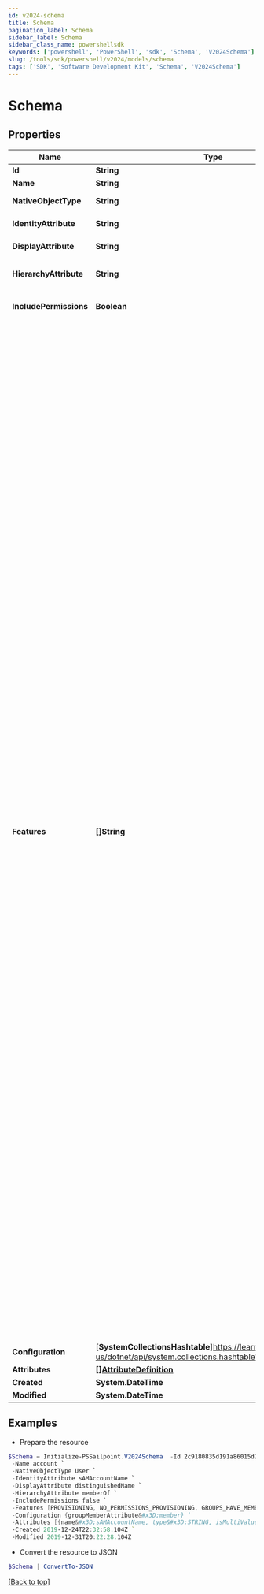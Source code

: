 ```yaml
---
id: v2024-schema
title: Schema
pagination_label: Schema
sidebar_label: Schema
sidebar_class_name: powershellsdk
keywords: ['powershell', 'PowerShell', 'sdk', 'Schema', 'V2024Schema'] 
slug: /tools/sdk/powershell/v2024/models/schema
tags: ['SDK', 'Software Development Kit', 'Schema', 'V2024Schema']
---
```



# Schema

## Properties

Name | Type | Description | Notes
------------ | ------------- | ------------- | -------------
**Id** | **String** | The id of the Schema. | [optional] 
**Name** | **String** | The name of the Schema. | [optional] 
**NativeObjectType** | **String** | The name of the object type on the native system that the schema represents. | [optional] 
**IdentityAttribute** | **String** | The name of the attribute used to calculate the unique identifier for an object in the schema. | [optional] 
**DisplayAttribute** | **String** | The name of the attribute used to calculate the display value for an object in the schema. | [optional] 
**HierarchyAttribute** | **String** | The name of the attribute whose values represent other objects in a hierarchy. Only relevant to group schemas. | [optional] 
**IncludePermissions** | **Boolean** | Flag indicating whether or not the include permissions with the object data when aggregating the schema. | [optional] 
**Features** | **[]String** | Optional features that can be supported by a source. Modifying the features array may cause source configuration errors that are unsupportable. It is recommended to not modify this array for SailPoint supported connectors. * AUTHENTICATE: The source supports pass-through authentication. * COMPOSITE: The source supports composite source creation. * DIRECT_PERMISSIONS: The source supports returning DirectPermissions. * DISCOVER_SCHEMA: The source supports discovering schemas for users and groups. * ENABLE The source supports reading if an account is enabled or disabled. * MANAGER_LOOKUP: The source supports looking up managers as they are encountered in a feed. This is the opposite of NO_RANDOM_ACCESS. * NO_RANDOM_ACCESS: The source does not support random access and the getObject() methods should not be called and expected to perform. * PROXY: The source can serve as a proxy for another source. When an source has a proxy, all connector calls made with that source are redirected through the connector for the proxy source. * SEARCH * TEMPLATE * UNLOCK: The source supports reading if an account is locked or unlocked. * UNSTRUCTURED_TARGETS: The source supports returning unstructured Targets. * SHAREPOINT_TARGET: The source supports returning unstructured Target data for SharePoint. It will be typically used by AD, LDAP sources. * PROVISIONING: The source can both read and write accounts. Having this feature implies that the provision() method is implemented. It also means that direct and target permissions can also be provisioned if they can be returned by aggregation. * GROUP_PROVISIONING: The source can both read and write groups. Having this feature implies that the provision() method is implemented. * SYNC_PROVISIONING: The source can provision accounts synchronously. * PASSWORD: The source can provision password changes. Since sources can never read passwords, this is should only be used in conjunction with the PROVISIONING feature. * CURRENT_PASSWORD: Some source types support verification of the current password * ACCOUNT_ONLY_REQUEST: The source supports requesting accounts without entitlements. * ADDITIONAL_ACCOUNT_REQUEST: The source supports requesting additional accounts. * NO_AGGREGATION: A source that does not support aggregation. * GROUPS_HAVE_MEMBERS: The source models group memberships with a member attribute on the group object rather than a groups attribute on the account object. This effects the implementation of delta account aggregation. * NO_PERMISSIONS_PROVISIONING: Indicates that the connector cannot provision direct or target permissions for accounts. When DIRECT_PERMISSIONS and PROVISIONING features are present, it is assumed that the connector can also provision direct permissions. This feature disables that assumption and causes permission request to be converted to work items for accounts. * NO_GROUP_PERMISSIONS_PROVISIONING: Indicates that the connector cannot provision direct or target permissions for groups. When DIRECT_PERMISSIONS and PROVISIONING features are present, it is assumed that the connector can also provision direct permissions. This feature disables that assumption and causes permission request to be converted to work items for groups. * NO_UNSTRUCTURED_TARGETS_PROVISIONING: This string will be replaced by NO_GROUP_PERMISSIONS_PROVISIONING and NO_PERMISSIONS_PROVISIONING. * NO_DIRECT_PERMISSIONS_PROVISIONING: This string will be replaced by NO_GROUP_PERMISSIONS_PROVISIONING and NO_PERMISSIONS_PROVISIONING. * USES_UUID: Connectivity 2.0 flag used to indicate that the connector supports a compound naming structure. * PREFER_UUID: Used in ISC Provisioning AND Aggregation to decide if it should prefer account.uuid to account.nativeIdentity when data is read in through aggregation OR pushed out through provisioning. * ARM_SECURITY_EXTRACT: Indicates the application supports Security extracts for ARM * ARM_UTILIZATION_EXTRACT: Indicates the application supports Utilization extracts for ARM * ARM_CHANGELOG_EXTRACT: Indicates the application supports Change-log extracts for ARM | [optional] 
**Configuration** | [**SystemCollectionsHashtable**]https://learn.microsoft.com/en-us/dotnet/api/system.collections.hashtable?view=net-9.0 | Holds any extra configuration data that the schema may require. | [optional] 
**Attributes** | [**[]AttributeDefinition**](attribute-definition) | The attribute definitions which form the schema. | [optional] 
**Created** | **System.DateTime** | The date the Schema was created. | [optional] 
**Modified** | **System.DateTime** | The date the Schema was last modified. | [optional] 

## Examples

- Prepare the resource
```powershell
$Schema = Initialize-PSSailpoint.V2024Schema  -Id 2c9180835d191a86015d28455b4a2329 `
 -Name account `
 -NativeObjectType User `
 -IdentityAttribute sAMAccountName `
 -DisplayAttribute distinguishedName `
 -HierarchyAttribute memberOf `
 -IncludePermissions false `
 -Features [PROVISIONING, NO_PERMISSIONS_PROVISIONING, GROUPS_HAVE_MEMBERS] `
 -Configuration {groupMemberAttribute&#x3D;member} `
 -Attributes [{name&#x3D;sAMAccountName, type&#x3D;STRING, isMultiValued&#x3D;false, isEntitlement&#x3D;false, isGroup&#x3D;false}, {name&#x3D;memberOf, type&#x3D;STRING, schema&#x3D;{type&#x3D;CONNECTOR_SCHEMA, id&#x3D;2c9180887671ff8c01767b4671fc7d60, name&#x3D;group}, description&#x3D;Group membership, isMultiValued&#x3D;true, isEntitlement&#x3D;true, isGroup&#x3D;true}] `
 -Created 2019-12-24T22:32:58.104Z `
 -Modified 2019-12-31T20:22:28.104Z
```

- Convert the resource to JSON
```powershell
$Schema | ConvertTo-JSON
```


[[Back to top]](#) 


